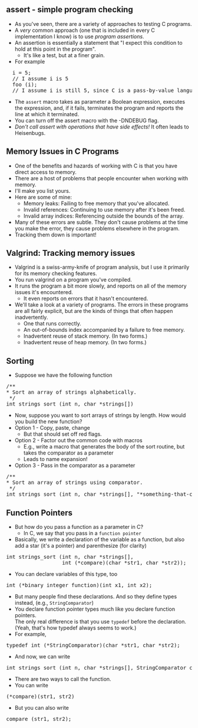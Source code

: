 ---
---
assert - simple program checking
--------------------------------

* As you've seen, there are a variety of approaches to testing C programs.
* A *very* common approach (one that is included in every C implementation
  I know) is to use *program assertions*.
* An assertion is essentially a statement that "I expect this condition
  to hold at this point in the program".
  + It's like a test, but at a finer grain.
* For example
<pre>
  i = 5;
  // I assume i is 5
  foo (i);
  // I assume i is still 5, since C is a pass-by-value language
</pre>
* The `assert` macro takes as parameter a Boolean expression,
  executes the expression, and, if it fails, terminates the program and
  reports the line at which it terminated.
* You can turn off the assert macro with the -DNDEBUG flag.
* *Don't call assert with operations that have side effects!*
  It often leads to Heisenbugs.

Memory Issues in C Programs
---------------------------

* One of the benefits and hazards of working with C is that you have
  direct access to memory.
* There are a host of problems that people encounter when working with
  memory.
* I'll make you list yours.
* Here are some of mine:
  + Memory leaks: Failing to free memory that you've allocated.
  + Invalid references: Continuing to use memory after it's been freed.
  + Invalid array indices: Referencing outside the bounds of the array.
* Many of these errors are subtle.  They don't cause problems at the time
  you make the error, they cause problems elsewhere in the program.
* Tracking them down is important!

Valgrind: Tracking memory issues
--------------------------------

* Valgrind is a swiss-army-knife of program analysis, but I use it primarily
  for its memory checking features.
* You run valgrind on a program you've compiled.
* It runs the program a bit more slowly, and reports on all of the memory
  issues it's encountered.  
  + It even reports on errors that it hasn't encountered.
* We'll take a look at a variety of programs.  The errors in these programs
  are all fairly explicit, but are the kinds of things that often happen
  inadvertently.
    * One that runs correctly.
    * An out-of-bounds index accompanied by a failure to free memory.
    * Inadvertent reuse of stack memory.  (In two forms.)
    * Inadvertent reuse of heap memory.  (In two forms.)

Sorting
-------

* Suppose we have the following function
<pre>
/**
* Sort an array of strings alphabetically.
 */
int strings_sort (int n, char *strings[])
</pre>
* Now, suppose you want to sort arrays of strings by length.  How would
  you build the new function?
* Option 1 - Copy, paste, change
    * But that should set off red flags.
* Option 2 - Factor out the common code with macros
    * E.g., write a macro that generates the body of the sort routine,
      but takes the comparator as a parameter
    * Leads to name expansion!
* Option 3 - Pass in the comparator as a parameter
<pre>
/**
* Sort an array of strings using comparator.
 */
int strings_sort (int n, char *strings[], "*something-that-compares-strings*" compare)
</pre>

Function Pointers
-----------------

* But how do you pass a function as a parameter in C?
  + In C, we say that you pass in a `function pointer`
* Basically, we write a declaration of the variable as a function, but
  also add a star (it's a pointer) and parenthesize (for clarity)
<pre>
int strings_sort (int n, char *strings[],
                  int (*compare)(char *str1, char *str2));
</pre>
* You can declare variables of this type, too
<pre>
int (*binary_integer_function)(int x1, int x2);
</pre>
* But many people find these declarations.  And so they define types
  instead, (e.g., `StringComparator`)
* You declare function pointer types much like you declare function pointers.  
  The only real difference is that you use `typedef` before the
  declaration.  (Yeah, that's how typedef always seems to work.)
* For example,
<pre>
typedef int (*StringComparator)(char *str1, char *str2);
</pre>
* And now, we can write
<pre>
int strings_sort (int n, char *strings[], StringComparator compare);
</pre>
* There are two ways to call the function.
* You can write
<pre>
(*compare)(str1, str2)
</pre>
* But you can also write
<pre>
compare (str1, str2);
</pre>

